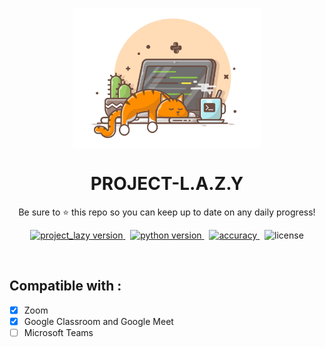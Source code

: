 <p align="center">
<img src='readme_assets/logo.png' align="center" width=300>
</p>
<h1 align="center">
  PROJECT-L.A.Z.Y
</h1>

<p align="center">
  Be sure to ⭐ this repo so you can keep up to date on any daily progress!
</p>

<p align="center">
<a href="https://github.com/Abhijith14/Cowin-Scrape/" target="_blank">
    <img src="https://img.shields.io/badge/version-v1.1.5-blue?style=for-the-badge&logo=none" alt="project_lazy version" />
</a>&nbsp;
<a href="https://www.python.org/" target="_blank">
    <img src="https://img.shields.io/badge/PYTHON-3.6+-00ADD8?style=for-the-badge&logo=python" alt="python version" />
</a>&nbsp;
<a href="https://github.com/Abhijith14/Cowin-Scrape/" target="_blank">
    <img src="https://img.shields.io/badge/Project Type-Automation-success?style=for-the-badge&logo=none" alt="accuracy" />
</a>&nbsp;
<img src="https://img.shields.io/badge/license-GNU General Public License v3.0-red?style=for-the-badge&logo=none" alt="license" />
</p>

<br>

## Compatible with :

- [x] Zoom
- [x] Google Classroom and Google Meet
- [ ] Microsoft Teams
